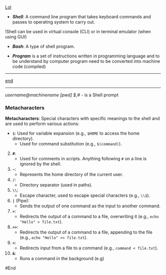 [Lol](04_ArchWiki.md)

- ***Shell***: A command line program that takes keyboard commands and passes to operating system to carry out.

!Shell can be used in virtual console (CLI) or in terminal emulator (when using GUI)

- ***Bash***: A type of shell program.

- ***Program*** is a set of instructions written in programming language and to be understand by computer program need to be converted into machine code (compiled)

---

[end](#End)

---

*username@machinename [pwd]* *$,# -* is a Shell prompt

### Metacharacters

**Metacharacters**: Special characters with specific meanings to the shell and are used to perform various actions:

- `$`: Used for variable expansion (e.g., `$HOME` to access the home directory).
    - Used for command substitution (e.g., `$(command)`).
2. **`#`**:
    - Used for comments in scripts. Anything following `#` on a line is ignored by the shell.
3. **`~`**:
    - Represents the home directory of the current user.
4. **`/`**:
    - Directory separator (used in paths).
5. **`\\`**:
    - Escape character, used to escape special characters (e.g., `\\$`).
6. **`|`** (Pipe):
    - Sends the output of one command as the input to another command.
7. **`>`**:
    - Redirects the output of a command to a file, overwriting it (e.g., `echo "Hello" > file.txt`).
8. **`>>`**:
    - Redirects the output of a command to a file, appending to the file (e.g., `echo "Hello" >> file.txt`).
9. **`<`**:
    - Redirects input from a file to a command (e.g., `command < file.txt`).
10. **`&`**:
    - Runs a command in the background (e.g)
   
#End
